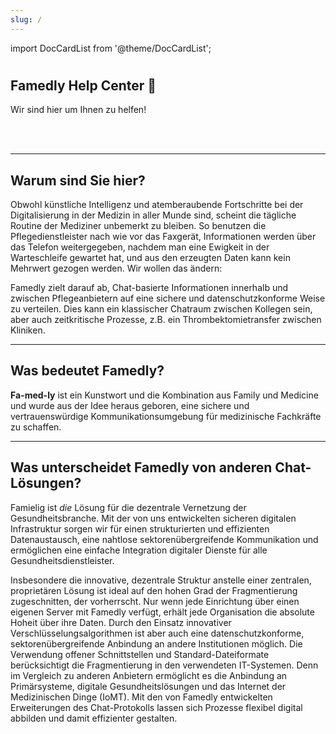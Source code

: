 ```yaml
---
slug: /
---
```


import DocCardList from '@theme/DocCardList';

#

<div class="hero hero--primary">
  <div class="container">
    <h2 class="hero__title">Famedly Help Center 👋</h2>
    <p class="hero__subtitle">Wir sind hier um Ihnen zu helfen! </p>
  </div>
</div>
<br></br>

---

## Warum sind Sie hier?

Obwohl künstliche Intelligenz und atemberaubende Fortschritte bei der Digitalisierung in der Medizin in aller Munde sind, scheint die tägliche Routine der Mediziner unbemerkt zu bleiben. So benutzen die Pflegedienstleister nach wie vor das Faxgerät, Informationen werden über das Telefon weitergegeben, nachdem man eine Ewigkeit in der Warteschleife gewartet hat, und aus den erzeugten Daten kann kein Mehrwert gezogen werden. Wir wollen das ändern:

Famedly zielt darauf ab, Chat-basierte Informationen innerhalb und zwischen Pflegeanbietern auf eine sichere und datenschutzkonforme Weise zu verteilen. Dies kann ein klassischer Chatraum zwischen Kollegen sein, aber auch zeitkritische Prozesse, z.B. ein Thrombektomietransfer zwischen Kliniken.

---

## Was bedeutet Famedly?

**Fa-med-ly** ist ein Kunstwort und die Kombination aus Family und Medicine und wurde aus der Idee heraus geboren, eine sichere und vertrauenswürdige Kommunikationsumgebung für medizinische Fachkräfte zu schaffen.

---

## Was unterscheidet Famedly von anderen Chat-Lösungen?

Famielig ist *die* Lösung für die dezentrale Vernetzung der Gesundheitsbranche. Mit der von uns entwickelten sicheren digitalen Infrastruktur sorgen wir für einen strukturierten und effizienten Datenaustausch, eine nahtlose sektorenübergreifende Kommunikation und ermöglichen eine einfache Integration digitaler Dienste für alle Gesundheitsdienstleister.

Insbesondere die innovative, dezentrale Struktur anstelle einer zentralen, proprietären Lösung ist ideal auf den hohen Grad der Fragmentierung zugeschnitten, der vorherrscht. Nur wenn jede Einrichtung über einen eigenen Server mit Famedly verfügt, erhält jede Organisation die absolute Hoheit über ihre Daten. Durch den Einsatz innovativer Verschlüsselungsalgorithmen ist aber auch eine datenschutzkonforme, sektorenübergreifende Anbindung an andere Institutionen möglich. Die Verwendung offener Schnittstellen und Standard-Dateiformate berücksichtigt die Fragmentierung in den verwendeten IT-Systemen. Denn im Vergleich zu anderen Anbietern ermöglicht es die Anbindung an Primärsysteme, digitale Gesundheitslösungen und das Internet der Medizinischen Dinge (IoMT). Mit den von Famedly entwickelten Erweiterungen des Chat-Protokolls lassen sich Prozesse flexibel digital abbilden und damit effizienter gestalten.